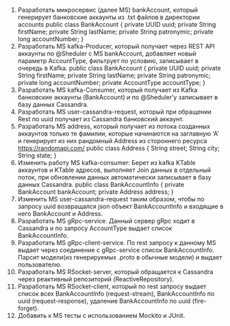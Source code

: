 1. Разработать микросервис (далее MS) bankAccount, который генерирует банковские аккаунты из .txt файлов в директории accounts
	public class BankAccount {
		private UUID uuid;
		private String firstName;
		private String lastName;
		private String patronymic;
		private long accountNumber;
	}
2. Разработать MS kafka-Producer, который получает через REST API аккаунты по @Sheduler с MS bankAccount, добавляет новый параметр AccountType, фильтрует по условию, записывает в очередь в Kafka.
	public class BankAccount {
		private UUID uuid;
		private String firstName;
		private String lastName;
		private String patronymic;
		private long accountNumber;
		private AccountType accountType;
	}
3. Разработать MS kafka-Consumer, который получает из Kafka банковские аккаунты (BankAccount) и по @Sheduler’у записывает в базу данных Cassandra.
4. Разработать MS user-cassandra-request, который при обращении Rest по uuid получает из Cassandra банковский аккаунт.
5. Разработать MS address, который получает из потока созданных аккаунтов только те фамилии, которые начинаются на заглавную ‘А’ и генерирует из них рандомный Address из стороннего ресурса https://randomapi.com/
	public class Address {
		String street;
		String city;
		String state;
	}
6. Изменить работу MS kafka-consumer: Берет из kafka KTable аккаунтов и KTable адресов, выполняет Join данных в отдельный поток, при обновлении данных автоматически записывает в базу данных Cassandra.
	public class BankAccountInfo {
		private BankAccount bankAccount;
		private Address address;
	}
7. Изменить MS user-cassandra-request таким образом, чтобы по запросу uuid возвращался json объект BankAccountInfo и входящие в него BankAccount и Address.
8. Разработать MS gRpc-service. Данный сервер gRpc ходит в Cassandra и по запросу AccountType выдает список BankAccountInfo.
9. Разработать MS gRpc-client-service. По rest запросу к данному MS выдает через соединение с gRpc-service список BankAccountInfo. Парсит модели(из генерируемых .proto в обычные модели) и выдает пользователю.
10. Разработать MS RSocket-server, который обращается к Cassandra через реактивный репозиторий (ReactiveRepository).
11. Разработать MS RSocket-client, который по rest запросу выдает список всех BankAccountInfo (request-stream), BankAccountInfo по uuid (request-response), удаление BankAccountInfo по uuid (fire-forget).
12. Добавить к MS тесты с использованием Mockito и JUnit.